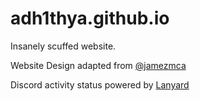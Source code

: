 # adh1thya.github.io

Insanely scuffed website.

Website Design adapted from [@jamezmca](https://github.com/jamezmca/linktree-2)

Discord activity status powered by [Lanyard](https://github.com/cnrad/lanyard-profile-readme)
